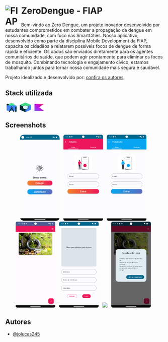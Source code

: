 
# ZeroDengue - FIAP <img align="left" width="10%" height="auto" title="FIAP" src="https://github.com/jolucas245/IMC-FIAP/assets/65248543/7fcfd37c-c033-49de-ad9a-e4adc58d92d6">

Bem-vindo ao Zero Dengue, um projeto inovador desenvolvido por estudantes comprometidos em combater a propagação da dengue em nossa comunidade, com foco nas SmartCities. Nosso aplicativo, desenvolvido como parte da disciplina Mobile Development 
da FIAP, capacita os cidadãos a relatarem possíveis focos de dengue de forma rápida e eficiente. Os dados são enviados diretamente para os agentes comunitários de saúde, que podem agir prontamente para eliminar os focos 
de mosquito. Combinando tecnologia e engajamento cívico, estamos trabalhando juntos para tornar nossa comunidade mais segura e saudável.

Projeto idealizado e desenvolvido por: [confira os autores](#autores)


## Stack utilizada

<img align="center" alt="Joao-AndroidStudio" height="30" title="Android Studio" width="40" src="https://raw.githubusercontent.com/devicons/devicon/master/icons/androidstudio/androidstudio-original.svg"></td>
<img align="center" alt="Joao-Compose" height="30" title="Jetpack Compose" width="40" src="https://raw.githubusercontent.com/devicons/devicon/master/icons/jetpackcompose/jetpackcompose-original.svg"></td>
<img align="center" alt="Joao-Kotlin" height="30" title="Kotlin" width="40" src="https://raw.githubusercontent.com/devicons/devicon/master/icons/kotlin/kotlin-original.svg"></td>

## Screenshots

<div align="center">
<img width="25%" height="auto" src="https://raw.githubusercontent.com/jolucas245/Zero-Dengue/master/github-images/initial_view.png">&nbsp;&nbsp;
<img width="25%" height="auto" src="https://raw.githubusercontent.com/jolucas245/Zero-Dengue/master/github-images/login_c.png">&nbsp;&nbsp;
<img width="25%" height="auto" src="https://raw.githubusercontent.com/jolucas245/Zero-Dengue/master/github-images/login_v.png">&nbsp;&nbsp;
<img width="25%" height="auto" src="https://raw.githubusercontent.com/jolucas245/Zero-Dengue/master/github-images/main.png">&nbsp;&nbsp;
<img width="25%" height="auto" src="https://raw.githubusercontent.com/jolucas245/Zero-Dengue/master/github-images/referencia_default.png">&nbsp;&nbsp;
<img width="25%" height="auto" src="https://raw.githubusercontent.com/jolucas245/Zero-Dengue/master/github-images/reference_full.png.png">&nbsp;&nbsp;
<img width="25%" height="auto" src="https://raw.githubusercontent.com/jolucas245/Zero-Dengue/master/github-images/details.png">&nbsp;&nbsp;
</div>


## Autores

- [@jolucas245](https://www.github.com/jolucas245)



